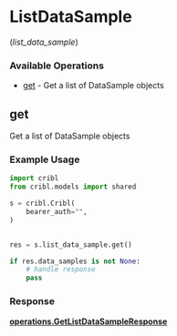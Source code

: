 # ListDataSample
(*list_data_sample*)

### Available Operations

* [get](#get) - Get a list of DataSample objects

## get

Get a list of DataSample objects

### Example Usage

```python
import cribl
from cribl.models import shared

s = cribl.Cribl(
    bearer_auth="",
)


res = s.list_data_sample.get()

if res.data_samples is not None:
    # handle response
    pass
```


### Response

**[operations.GetListDataSampleResponse](../../models/operations/getlistdatasampleresponse.md)**

